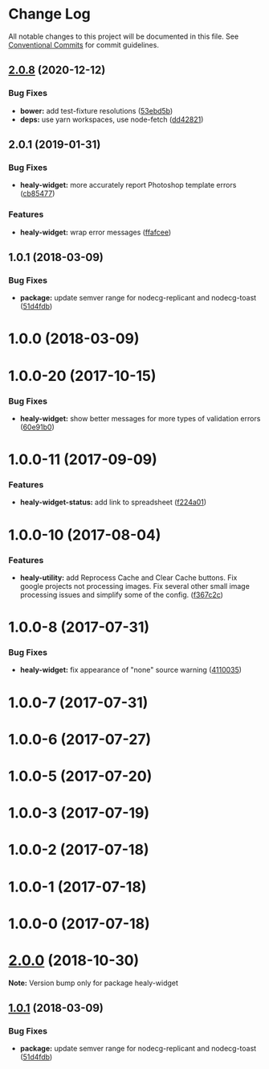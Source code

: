 # Change Log

All notable changes to this project will be documented in this file.
See [Conventional Commits](https://conventionalcommits.org) for commit guidelines.

<a name="2.0.8"></a>
## [2.0.8](https://github.com/Tespa/healy/compare/v2.0.7...v2.0.8) (2020-12-12)


### Bug Fixes

* **bower:** add test-fixture resolutions ([53ebd5b](https://github.com/Tespa/healy/commit/53ebd5b))
* **deps:** use yarn workspaces, use node-fetch ([dd42821](https://github.com/Tespa/healy/commit/dd42821))




<a name="2.0.1"></a>
## 2.0.1 (2019-01-31)


### Bug Fixes

* **healy-widget:** more accurately report Photoshop template errors ([cb85477](https://github.com/SupportClass/healy/commit/cb85477))


### Features

* **healy-widget:** wrap error messages ([ffafcee](https://github.com/SupportClass/healy/commit/ffafcee))



<a name="1.0.1"></a>
## 1.0.1 (2018-03-09)


### Bug Fixes

* **package:** update semver range for nodecg-replicant and nodecg-toast ([51d4fdb](https://github.com/SupportClass/healy/commit/51d4fdb))



<a name="1.0.0"></a>
# 1.0.0 (2018-03-09)



<a name="1.0.0-20"></a>
# 1.0.0-20 (2017-10-15)


### Bug Fixes

* **healy-widget:** show better messages for more types of validation errors ([60e91b0](https://github.com/SupportClass/healy/commit/60e91b0))



<a name="1.0.0-11"></a>
# 1.0.0-11 (2017-09-09)


### Features

* **healy-widget-status:** add link to spreadsheet ([f224a01](https://github.com/SupportClass/healy/commit/f224a01))



<a name="1.0.0-10"></a>
# 1.0.0-10 (2017-08-04)


### Features

* **healy-utility:** add Reprocess Cache and Clear Cache buttons. Fix google projects not processing images. Fix several other small image processing issues and simplify some of the config. ([f367c2c](https://github.com/SupportClass/healy/commit/f367c2c))



<a name="1.0.0-8"></a>
# 1.0.0-8 (2017-07-31)


### Bug Fixes

* **healy-widget:** fix appearance of "none" source warning ([4110035](https://github.com/SupportClass/healy/commit/4110035))



<a name="1.0.0-7"></a>
# 1.0.0-7 (2017-07-31)



<a name="1.0.0-6"></a>
# 1.0.0-6 (2017-07-27)



<a name="1.0.0-5"></a>
# 1.0.0-5 (2017-07-20)



<a name="1.0.0-3"></a>
# 1.0.0-3 (2017-07-19)



<a name="1.0.0-2"></a>
# 1.0.0-2 (2017-07-18)



<a name="1.0.0-1"></a>
# 1.0.0-1 (2017-07-18)



<a name="1.0.0-0"></a>
# 1.0.0-0 (2017-07-18)




<a name="2.0.0"></a>
# [2.0.0](https://github.com/SupportClass/healy/compare/v2.0.0-dev.4...v2.0.0) (2018-10-30)




**Note:** Version bump only for package healy-widget

<a name="1.0.1"></a>
## [1.0.1](https://github.com/SupportClass/healy/compare/v1.0.0...v1.0.1) (2018-03-09)


### Bug Fixes

* **package:** update semver range for nodecg-replicant and nodecg-toast ([51d4fdb](https://github.com/SupportClass/healy/commit/51d4fdb))
